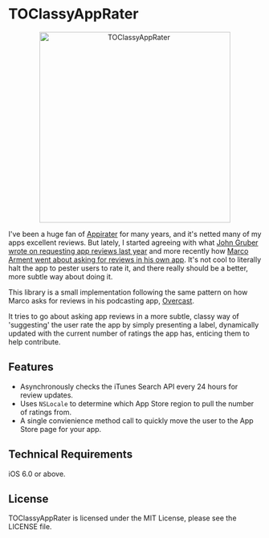 # TOClassyAppRater

<p align="center"><img src="https://raw.github.com/TimOliver/TOClassyAppRater/master/Screenshots/TOClassyAppRaterScreenshot.png" alt="TOClassyAppRater" width="380" style="margin:0 auto" /></p>

I've been a huge fan of [Appirater](https://github.com/arashpayan/appirater) for many years, and it's netted many of my apps excellent reviews. But lately, I started agreeing with what [John Gruber wrote on requesting app reviews last year](http://daringfireball.net/linked/2013/12/05/eff-your-review) and more recently how [Marco Arment went about asking for reviews in his own app](http://www.marco.org/2014/12/05/how-overcast-asks-for-reviews). It's not cool to literally halt the app to pester users to rate it, and there really should be a better, more subtle way about doing it.

This library is a small implementation following the same pattern on how Marco asks for reviews in his podcasting app, [Overcast](https://overcast.fm). 

It tries to go about asking app reviews in a more subtle, classy way of 'suggesting' the user rate the app by simply presenting a label, dynamically updated with the current number of ratings the app has, enticing them to help contribute.

## Features
* Asynchronously checks the iTunes Search API every 24 hours for review updates.
* Uses `NSLocale` to determine which App Store region to pull the number of ratings from.
* A single convienience method call to quickly move the user to the App Store page for your app.

## Technical Requirements
iOS 6.0 or above.

## License
TOClassyAppRater is licensed under the MIT License, please see the LICENSE file.
